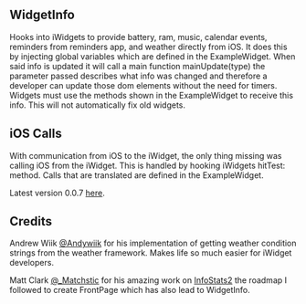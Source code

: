 WidgetInfo
----

Hooks into iWidgets to provide battery, ram, music, calendar events, reminders from reminders app, and weather directly from iOS. It does this by injecting global variables which are defined in the ExampleWidget. When said info is updated it will call a main function mainUpdate(type) the parameter passed describes what info was changed and therefore a developer can update those dom elements without the need for timers. Widgets must use the methods shown in the ExampleWidget to receive this info. This will not automatically fix old widgets.

iOS Calls
----

With communication from iOS to the iWidget, the only thing missing was calling iOS from the iWidget. This is handled by hooking iWidgets hitTest: method. Calls that are translated are defined in the ExampleWidget.

Latest version 0.0.7 <a href="https://www.dropbox.com/s/nxrtu1pzcihgmvp/widgetinfo.deb?dl=0">here</a>.

Credits
----

Andrew Wiik <a href="https://twitter.com/Andywiik">@Andywiik</a> for his implementation of getting weather condition strings from the weather framework. Makes life so much easier for iWidget developers.

Matt Clark <a href="https://twitter.com/_Matchstic">@_Matchstic</a> for his amazing work on <a href="https://github.com/Matchstic/InfoStats2">InfoStats2</a> the roadmap I followed to create FrontPage which has also lead to WidgetInfo.

